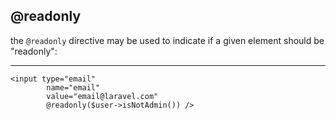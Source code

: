 ## @readonly

the `@readonly` directive may be used to indicate if a given element should be "readonly":

---

```blade
<input type="email"
        name="email"
        value="email@laravel.com"
        @readonly($user->isNotAdmin()) />
```
